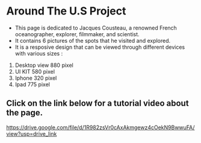 # Around The U.S Project

* This page is dedicated to Jacques Cousteau, a renowned French oceanographer, explorer, filmmaker, and scientist.
* It contains 6 pictures of the spots that he visited and explored.
* It is a resposive design that can be viewed through different devices with various sizes :
1. Desktop view 880 pixel
2. UI KIT 580 pixel
3. Iphone 320 pixel
4. Ipad 775 pixel
       

## Click on the link below for a tutorial video about the page.
https://drive.google.com/file/d/1R982zsVr0cAxAkmgewz4cOekN9BwwuFA/view?usp=drive_link